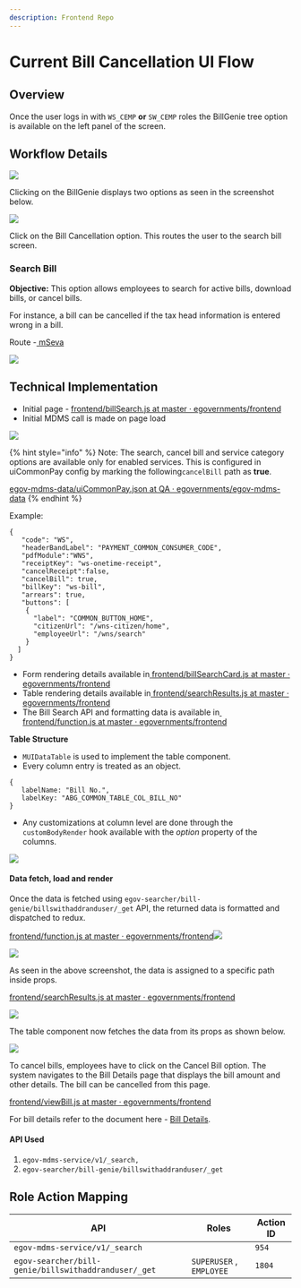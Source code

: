 ```yaml
---
description: Frontend Repo
---
```


# Current Bill Cancellation UI Flow

## Overview

Once the user logs in with `WS_CEMP` **or** `SW_CEMP` roles the BillGenie tree option is available on the left panel of the screen.

## Workflow Details

![](<../../../../../.gitbook/assets/image (157).png>)

Clicking on the BillGenie displays two options as seen in the screenshot below.

![](<../../../../../.gitbook/assets/image (136) (1).png>)

Click on the Bill Cancellation option. This routes the user to the search bill screen.

### **Search Bill**

**Objective:** This option allows employees to search for active bills, download bills, or cancel bills.

For instance, a bill can be cancelled if the tax head information is entered wrong in a bill.&#x20;

Route -[ mSeva](https://qa.digit.org/employee/bills/billSearch)

![](<../../../../../.gitbook/assets/image (221) (1).png>)

## Technical Implementation

* Initial page - [<img src="https://github.com/fluidicon.png" alt="" data-size="line">frontend/billSearch.js at master · egovernments/frontend](https://github.com/egovernments/frontend/blob/master/web/rainmaker/dev-packages/egov-abg-dev/src/ui-config/screens/specs/bills/billSearch.js)
* Initial MDMS call is made on page load

![](<../../../../../.gitbook/assets/image (230).png>)

{% hint style="info" %}
Note: The search, cancel bill and service category options are available only for enabled services. This is configured in uiCommonPay config by marking the following`cancelBill` path as **true**.

[<img src="https://github.com/fluidicon.png" alt="" data-size="line">egov-mdms-data/uiCommonPay.json at QA · egovernments/egov-mdms-data](https://github.com/egovernments/egov-mdms-data/blob/QA/data/pb/common-masters/uiCommonPay.json)
{% endhint %}

Example:

```
{
   "code": "WS",
   "headerBandLabel": "PAYMENT_COMMON_CONSUMER_CODE",
   "pdfModule":"WNS",
   "receiptKey": "ws-onetime-receipt",
   "cancelReceipt":false,
   "cancelBill": true,
   "billKey": "ws-bill",
   "arrears": true,
   "buttons": [
    {
      "label": "COMMON_BUTTON_HOME",
      "citizenUrl": "/wns-citizen/home",
      "employeeUrl": "/wns/search"
    }
  ]
}
```

* Form rendering details available in[ <img src="https://github.com/fluidicon.png" alt="" data-size="line">frontend/billSearchCard.js at master · egovernments/frontend](https://github.com/egovernments/frontend/blob/master/web/rainmaker/dev-packages/egov-abg-dev/src/ui-config/screens/specs/bills/billSearchResources/billSearchCard.js)
* Table rendering details available in[ <img src="https://github.com/fluidicon.png" alt="" data-size="line">frontend/searchResults.js at master · egovernments/frontend](https://github.com/egovernments/frontend/blob/master/web/rainmaker/dev-packages/egov-abg-dev/src/ui-config/screens/specs/bills/billSearchResources/searchResults.js)
* The Bill Search API and formatting data is available in[ <img src="https://github.com/fluidicon.png" alt="" data-size="line">frontend/function.js at master · egovernments/frontend](https://github.com/egovernments/frontend/blob/master/web/rainmaker/dev-packages/egov-abg-dev/src/ui-config/screens/specs/bills/billSearchResources/function.js)

**Table Structure**

* `MUIDataTable` is used to implement the table component.
* Every column entry is treated as an object.

```
{
   labelName: "Bill No.",
   labelKey: "ABG_COMMON_TABLE_COL_BILL_NO"
}
```

* Any customizations at column level are done through the `customBodyRender` hook available with the _option_ property of the columns.

![](<../../../../../.gitbook/assets/image (121) (1).png>)

#### Data fetch, load and render <a href="#data-fetch-load-and-render" id="data-fetch-load-and-render"></a>

Once the data is fetched using `egov-searcher/bill-genie/billswithaddranduser/_get` API, the returned data is formatted and dispatched to redux.

[<img src="https://github.com/fluidicon.png" alt="" data-size="line">frontend/function.js at master · egovernments/frontend](https://github.com/egovernments/frontend/blob/master/web/rainmaker/dev-packages/egov-abg-dev/src/ui-config/screens/specs/bills/billSearchResources/function.js)![](blob:https://digit-discuss.atlassian.net/d7d401f7-90dc-4940-8293-37c3c8fd2a08#media-blob-url=true\&id=379cbc6b-f53c-43ed-8a5b-e3922078b84d\&collection=contentId-1847263265\&contextId=1847263265\&mimeType=image%2Fpng\&name=image-20210727-103850.png\&size=111637\&width=947\&height=491)

![](<../../../../../.gitbook/assets/image (204).png>)

As seen in the above screenshot, the data is assigned to a specific path inside props.

[<img src="https://github.com/fluidicon.png" alt="" data-size="line">frontend/searchResults.js at master · egovernments/frontend](https://github.com/egovernments/frontend/blob/master/web/rainmaker/dev-packages/egov-abg-dev/src/ui-config/screens/specs/bills/billSearchResources/searchResults.js)

![](<../../../../../.gitbook/assets/image (181) (1).png>)

The table component now fetches the data from its props as shown below.

![](<../../../../../.gitbook/assets/image (264) (1).png>)

To cancel bills, employees have to click on the Cancel Bill option. The system navigates to the Bill Details page that displays the bill amount and other details. The bill can be cancelled from this page.[ ](https://github.com/egovernments/frontend/blob/master/web/rainmaker/dev-packages/egov-abg-dev/src/ui-config/screens/specs/bills/viewBill.js)

[<img src="https://github.com/fluidicon.png" alt="" data-size="line">frontend/viewBill.js at master · egovernments/frontend](https://github.com/egovernments/frontend/blob/master/web/rainmaker/dev-packages/egov-abg-dev/src/ui-config/screens/specs/bills/viewBill.js)

For bill details refer to the document here - [Bill Details](bill-details-ui-flow.md).

#### **API Used**

1. `egov-mdms-service/v1/_search,`
2. `egov-searcher/bill-genie/billswithaddranduser/_get`

## **Role Action Mapping**

| API                                                  | Roles                    | Action ID |
| ---------------------------------------------------- | ------------------------ | --------- |
| `egov-mdms-service/v1/_search`                       |                          | `954`     |
| `egov-searcher/bill-genie/billswithaddranduser/_get` | `SUPERUSER` , `EMPLOYEE` | `1804`    |
